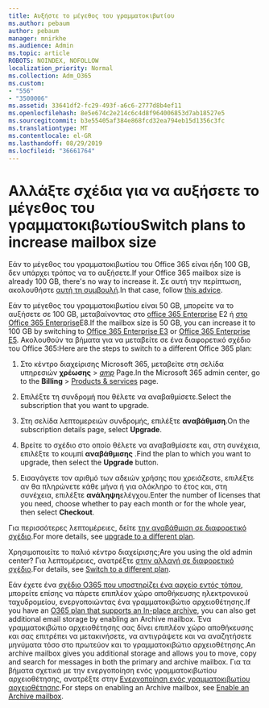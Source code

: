 ```yaml
---
title: Αυξήστε το μέγεθος του γραμματοκιβωτίου
ms.author: pebaum
author: pebaum
manager: mnirkhe
ms.audience: Admin
ms.topic: article
ROBOTS: NOINDEX, NOFOLLOW
localization_priority: Normal
ms.collection: Adm_O365
ms.custom:
- "556"
- "3500006"
ms.assetid: 33641df2-fc29-493f-a6c6-2777d8b4ef11
ms.openlocfilehash: 8e5e674c2e214c6c4d8f964006853d7ab18527e5
ms.sourcegitcommit: b3e55405af384e868fcd32ea794eb15d1356c3fc
ms.translationtype: MT
ms.contentlocale: el-GR
ms.lasthandoff: 08/29/2019
ms.locfileid: "36661764"
---
```

# <a name="switch-plans-to-increase-mailbox-size"></a><span data-ttu-id="4e41a-102">Αλλάξτε σχέδια για να αυξήσετε το μέγεθος του γραμματοκιβωτίου</span><span class="sxs-lookup"><span data-stu-id="4e41a-102">Switch plans to increase mailbox size</span></span>

<span data-ttu-id="4e41a-103">Εάν το μέγεθος του γραμματοκιβωτίου του Office 365 είναι ήδη 100 GB, δεν υπάρχει τρόπος να το αυξήσετε.</span><span class="sxs-lookup"><span data-stu-id="4e41a-103">If your Office 365 mailbox size is already 100 GB, there's no way to increase it.</span></span> <span data-ttu-id="4e41a-104">Σε αυτή την περίπτωση, ακολουθήστε [αυτή τη συμβουλή](https://support.office.com/client/e57572ff-0ba7-4782-ba5d-cdac3142ea71).</span><span class="sxs-lookup"><span data-stu-id="4e41a-104">In that case, follow [this advice](https://support.office.com/client/e57572ff-0ba7-4782-ba5d-cdac3142ea71).</span></span>
  
<span data-ttu-id="4e41a-105">Εάν το μέγεθος του γραμματοκιβωτίου είναι 50 GB, μπορείτε να το αυξήσετε σε 100 GB, μεταβαίνοντας στο [office 365 Enterprise](https://products.office.com/business/office-365-enterprise-e3-business-software) Ε2 ή [στο Office 365 Enterprise](https://products.office.com/business/office-365-enterprise-e5-business-software)Ε8.</span><span class="sxs-lookup"><span data-stu-id="4e41a-105">If the mailbox size is 50 GB, you can increase it to 100 GB by switching to [Office 365 Enterprise E3](https://products.office.com/business/office-365-enterprise-e3-business-software) or [Office 365 Enterprise E5](https://products.office.com/business/office-365-enterprise-e5-business-software).</span></span> <span data-ttu-id="4e41a-106">Ακολουθούν τα βήματα για να μεταβείτε σε ένα διαφορετικό σχέδιο του Office 365:</span><span class="sxs-lookup"><span data-stu-id="4e41a-106">Here are the steps to switch to a different Office 365 plan:</span></span>
  
1. <span data-ttu-id="4e41a-107">Στο κέντρο διαχείρισης Microsoft 365, μεταβείτε στη σελίδα υπηρεσιών **χρέωσης** \> [_amp_](https://go.microsoft.com/fwlink/p/?linkid=842054) Page.</span><span class="sxs-lookup"><span data-stu-id="4e41a-107">In the Microsoft 365 admin center, go to the **Billing** \> [Products & services](https://go.microsoft.com/fwlink/p/?linkid=842054) page.</span></span>

2. <span data-ttu-id="4e41a-108">Επιλέξτε τη συνδρομή που θέλετε να αναβαθμίσετε.</span><span class="sxs-lookup"><span data-stu-id="4e41a-108">Select the subscription that you want to upgrade.</span></span>

3. <span data-ttu-id="4e41a-109">Στη σελίδα λεπτομερειών συνδρομής, επιλέξτε **αναβάθμιση**.</span><span class="sxs-lookup"><span data-stu-id="4e41a-109">On the subscription details page, select **Upgrade**.</span></span>

4. <span data-ttu-id="4e41a-110">Βρείτε το σχέδιο στο οποίο θέλετε να αναβαθμίσετε και, στη συνέχεια, επιλέξτε το κουμπί **αναβάθμισης** .</span><span class="sxs-lookup"><span data-stu-id="4e41a-110">Find the plan to which you want to upgrade, then select the **Upgrade** button.</span></span>

5. <span data-ttu-id="4e41a-111">Εισαγάγετε τον αριθμό των αδειών χρήσης που χρειάζεστε, επιλέξτε αν θα πληρώνετε κάθε μήνα ή για ολόκληρο το έτος και, στη συνέχεια, επιλέξτε **ανάληψη**ελέγχου.</span><span class="sxs-lookup"><span data-stu-id="4e41a-111">Enter the number of licenses that you need, choose whether to pay each month or for the whole year, then select **Checkout**.</span></span>

<span data-ttu-id="4e41a-112">Για περισσότερες λεπτομέρειες, δείτε [την αναβάθμιση σε διαφορετικό σχέδιο](https://docs.microsoft.com/office365/admin/subscriptions-and-billing/upgrade-to-different-plan).</span><span class="sxs-lookup"><span data-stu-id="4e41a-112">For more details, see [upgrade to a different plan](https://docs.microsoft.com/office365/admin/subscriptions-and-billing/upgrade-to-different-plan).</span></span>

<span data-ttu-id="4e41a-113">Χρησιμοποιείτε το παλιό κέντρο διαχείρισης;</span><span class="sxs-lookup"><span data-stu-id="4e41a-113">Are you using the old admin center?</span></span> <span data-ttu-id="4e41a-114">Για λεπτομέρειες, ανατρέξτε [στην αλλαγή σε διαφορετικό σχέδιο](https://docs.microsoft.com/office365/admin/subscriptions-and-billing/switch-to-a-different-plan).</span><span class="sxs-lookup"><span data-stu-id="4e41a-114">For details, see [Switch to a different plan](https://docs.microsoft.com/office365/admin/subscriptions-and-billing/switch-to-a-different-plan).</span></span> 
  
<span data-ttu-id="4e41a-115">Εάν έχετε ένα [σχέδιο O365 που υποστηρίζει ένα αρχείο εντός τόπου](https://docs.microsoft.com/office365/servicedescriptions/exchange-online-archiving-service-description/exchange-online-archiving-service-description), μπορείτε επίσης να πάρετε επιπλέον χώρο αποθήκευσης ηλεκτρονικού ταχυδρομείου, ενεργοποιώντας ένα γραμματοκιβώτιο αρχειοθέτησης.</span><span class="sxs-lookup"><span data-stu-id="4e41a-115">If you have an [O365 plan that supports an In-place archive](https://docs.microsoft.com/office365/servicedescriptions/exchange-online-archiving-service-description/exchange-online-archiving-service-description), you can also get additional email storage by enabling an Archive mailbox.</span></span>  <span data-ttu-id="4e41a-116">Ένα γραμματοκιβώτιο αρχειοθέτησης σας δίνει επιπλέον χώρο αποθήκευσης και σας επιτρέπει να μετακινήσετε, να αντιγράψετε και να αναζητήσετε μηνύματα τόσο στο πρωτεύον και το γραμματοκιβώτιο αρχειοθέτησης.</span><span class="sxs-lookup"><span data-stu-id="4e41a-116">An archive mailbox gives you additional storage and allows you to move, copy and search for messages in both the primary and archive mailbox.</span></span> <span data-ttu-id="4e41a-117">Για τα βήματα σχετικά με την ενεργοποίηση ενός γραμματοκιβωτίου αρχειοθέτησης, ανατρέξτε στην [Ενεργοποίηση ενός γραμματοκιβωτίου αρχειοθέτησης](https://docs.microsoft.com/office365/securitycompliance/enable-archive-mailboxes).</span><span class="sxs-lookup"><span data-stu-id="4e41a-117">For steps on enabling an Archive mailbox, see [Enable an Archive mailbox](https://docs.microsoft.com/office365/securitycompliance/enable-archive-mailboxes).</span></span>
